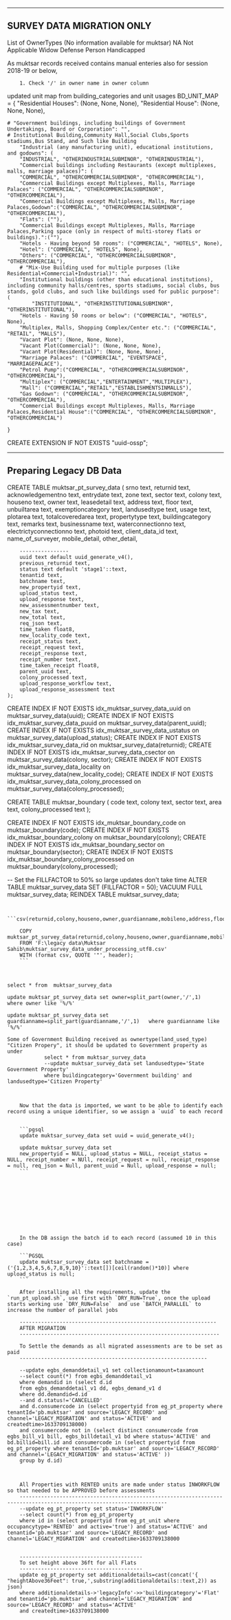 ------------------------------
SURVEY DATA MIGRATION ONLY
-----------------------------

	   
List of OwnerTypes (No information available for muktsar)
				NA
				Not Applicable
				Widow
				Defense Person
				Handicapped 

As muktsar records received contains manual enteries also for session 2018-19 or below, 
	
		1. Check '/' in owner name in owner column
		   
updated unit map from building_categories and unit usages
	BD_UNIT_MAP = {
		"Residential Houses": (None, None, None),
		"Residential House": (None, None, None),
		

	# "Government buildings, including buildings of Government Undertakings, Board or Corporation": "",
	# Institutional Building,Community Hall,Social Clubs,Sports stadiums,Bus Stand, and Such like Building
	    "Industrial (any manufacturing unit), educational institutions, and godowns": (
		"INDUSTRIAL", "OTHERINDUSTRIALSUBMINOR", "OTHERINDUSTRIAL"),
		"Commercial buildings including Restaurants (except multiplexes, malls, marriage palaces)": (
		"COMMERCIAL", "OTHERCOMMERCIALSUBMINOR", "OTHERCOMMERCIAL"),
    	"Commercial Buildings except Multiplexes, Malls, Marriage Palaces": ("COMMERCIAL", "OTHERCOMMERCIALSUBMINOR", "OTHERCOMMERCIAL"),
	    "Commercial Buildings except Multiplexes, Malls, Marriage Palaces,Godown":("COMMERCIAL", "OTHERCOMMERCIALSUBMINOR", "OTHERCOMMERCIAL"),
		"Flats": (""),
		"Commercial Buildings except Multiplexes, Malls, Marriage Palaces,Parking space (only in respect of multi-storey flats or buildings).":(""),
		"Hotels - Having beyond 50 rooms": ("COMMERCIAL", "HOTELS", None),
		"Hotel": ("COMMERCIAL", "HOTELS", None),
		"Others": ("COMMERCIAL", "OTHERCOMMERCIALSUBMINOR", "OTHERCOMMERCIAL"),
		# "Mix-Use Building used for multiple purposes (like Residential+Commercial+Industrial)": "",
		"Institutional buildings (other than educational institutions), including community halls/centres, sports stadiums, social clubs, bus stands, gold clubs, and such like buildings used for public purpose": (
			"INSTITUTIONAL", "OTHERINSTITUTIONALSUBMINOR", "OTHERINSTITUTIONAL"),
		"Hotels - Having 50 rooms or below": ("COMMERCIAL", "HOTELS", None),
		"Multiplex, Malls, Shopping Complex/Center etc.": ("COMMERCIAL", "RETAIL", "MALLS"),
		"Vacant Plot": (None, None, None),
		"Vacant Plot(Commercial)": (None, None, None),
		"Vacant Plot(Residential)": (None, None, None),
		"Marriage Palaces": ("COMMERCIAL", "EVENTSPACE", "MARRIAGEPALACE"),
		"Petrol Pump":("COMMERCIAL", "OTHERCOMMERCIALSUBMINOR", "OTHERCOMMERCIAL"),
		"Multiplex": ("COMMERCIAL","ENTERTAINMENT","MULTIPLEX"),
		"Mall": ("COMMERCIAL","RETAIL","ESTABLISHMENTSINMALLS"),
		"Gas Godown": ("COMMERCIAL", "OTHERCOMMERCIALSUBMINOR", "OTHERCOMMERCIAL"),
		"Commercial Buildings except Multiplexes, Malls, Marriage Palaces,Residential House":("COMMERCIAL", "OTHERCOMMERCIALSUBMINOR", "OTHERCOMMERCIAL")
		
	}

CREATE EXTENSION IF NOT EXISTS "uuid-ossp";


------------------------------------------------
Preparing Legacy DB Data
------------------------------------------------
CREATE TABLE muktsar_pt_survey_data (
		srno text,
		returnid text,
		acknowledgementno text,
		entrydate text,
		zone text,
		sector text,
		colony text,
		houseno text,
		owner text,
		leasedetail text,
		address text,
		floor text,
		unbuiltarea text,
		exemptioncategory text,
		landusedtype text,
		usage text,
		plotarea text,
		totalcoveredarea text,
		propertytype text,
		buildingcategory text,
		remarks text,
		businessname text,
		waterconnectionno text,
		electrictyconnectionno text,
		photoid text,
		client_data_id text,
		name_of_surveyer,
		mobile_detail,
		other_detail,
		
			
		----------------
		uuid text default uuid_generate_v4(),
		previous_returnid text,
		status text default 'stage1'::text,
		tenantid text,
		batchname text,
		new_propertyid text,
		upload_status text,
		upload_response text,
		new_assessmentnumber text,
		new_tax text,
		new_total text,
		req_json text,
		time_taken float8,
		new_locality_code text,
		receipt_status text,
		receipt_request text,
		receipt_response text,
		receipt_number text,
		time_taken_receipt float8,
		parent_uuid text,
		colony_processed text,
		upload_response_workflow text,
		upload_response_assessment text
	);

CREATE INDEX IF NOT EXISTS idx_muktsar_survey_data_uuid on muktsar_survey_data(uuid);
CREATE INDEX IF NOT EXISTS idx_muktsar_survey_data_puuid on muktsar_survey_data(parent_uuid);
CREATE INDEX IF NOT EXISTS idx_muktsar_survey_data_ustatus on muktsar_survey_data(upload_status);
CREATE INDEX IF NOT EXISTS idx_muktsar_survey_data_rid on muktsar_survey_data(returnid);
CREATE INDEX IF NOT EXISTS idx_muktsar_survey_data_csector on muktsar_survey_data(colony, sector);
CREATE INDEX IF NOT EXISTS idx_muktsar_survey_data_locality on muktsar_survey_data(new_locality_code);
CREATE INDEX IF NOT EXISTS idx_muktsar_survey_data_colony_processed on muktsar_survey_data(colony_processed);

CREATE TABLE muktsar_boundary (
		code text,
		colony text,
		sector text,
		area text,
		colony_processed text
	);

CREATE INDEX IF NOT EXISTS idx_muktsar_boundary_code on muktsar_boundary(code);
CREATE INDEX IF NOT EXISTS idx_muktsar_boundary_colony on muktsar_boundary(colony);
CREATE INDEX IF NOT EXISTS idx_muktsar_boundary_sector on muktsar_boundary(sector);
CREATE INDEX IF NOT EXISTS idx_muktsar_boundary_colony_processed on muktsar_boundary(colony_processed);

-- Set the FILLFACTOR to 50% so large updates don't take time
	ALTER TABLE muktsar_survey_data SET (FILLFACTOR = 50);
	VACUUM FULL muktsar_survey_data;
	REINDEX TABLE muktsar_survey_data;
```


```csv(returnid,colony,houseno,owner,guardianname,mobileno,address,floor,landusedtype,usage,plotarea,totalcoveredarea,occupancy,propertytype,buildingcategory,new_locality_code,businessname)

```


```pgsql
	COPY muktsar_pt_survey_data(returnid,colony,houseno,owner,guardianname,mobileno,address,floor,landusedtype,usage,plotarea,totalcoveredarea,occupancy,propertytype,buildingcategory,new_locality_code,businessname)		
	FROM 'F:\legacy data\Muktsar Sahib\muktsar_survey_data_under_processing_utf8.csv'
	WITH (format csv, QUOTE '"', header);
	```



select * from  muktsar_survey_data

update muktsar_pt_survey_data set owner=split_part(owner,'/',1)   where owner like '%/%'

update muktsar_pt_survey_data set guardianname=split_part(guardianname,'/',1)   where guardianname like '%/%'

Some of Government Building received as ownertype(land_used_type) "Citizen Propery", it should be updated to Government property as under
			select * from muktsar_survey_data 
			--update muktsar_survey_data set landusedtype='State Government Property' 
			where buildingcategory='Government building' and landusedtype='Citizen Property'
		   


	Now that the data is imported, we want to be able to identify each record using a unique identifier, so we assign a `uuid` to each record


	```pgsql
	update muktsar_survey_data set uuid = uuid_generate_v4();

	update muktsar_survey_data set 
	new_propertyid = NULL, upload_status = NULL, receipt_status = NULL, receipt_number = NUll, receipt_request = null, receipt_response = null, req_json = Null, parent_uuid = Null, upload_response = null;
	```










	In the DB assign the batch id to each record (assumed 10 in this case)

	```PGSQL
	update muktsar_survey_data set batchname =('{1,2,3,4,5,6,7,8,9,10}'::text[])[ceil(random()*10)] where upload_status is null;
	```

	After installing all the requirements, update the `run_pt_upload.sh`, use first with `DRY_RUN=True`, once the upload starts working use `DRY_RUN=False`  and use `BATCH_PARALLEL` to increase the number of parallel jobs 

	----------------------------------------------------------------
	AFTER MIGRATION
	-----------------------------------------------------------------

	To Settle the demands as all migrated assessments are to be set as paid
	-------------------------------------------------------------

	--update egbs_demanddetail_v1 set collectionamount=taxamount 
	--select count(*) from egbs_demanddetail_v1
	where demandid in (select d.id
	from egbs_demanddetail_v1 dd, egbs_demand_v1 d
	where dd.demandid=d.id
	--and d.status!='CANCELLED'
	and d.consumercode in (select propertyid from eg_pt_property where tenantId='pb.muktsar' and source='LEGACY_RECORD' and channel='LEGACY_MIGRATION' and status='ACTIVE' and createdtime>1633709138000)
	and consumercode not in (select distinct consumercode from egbs_bill_v1 bill, egbs_billdetail_v1 bd where status='ACTIVE' and bd.billid=bill.id and consumercode in (select propertyid from eg_pt_property where tenantId='pb.muktsar' and source='LEGACY_RECORD' and channel='LEGACY_MIGRATION' and status='ACTIVE' ))
	group by d.id)



	All Properties with RENTED units are made under status INWORKFLOW so that needed to be APPROVED before assessments
	---------------------------------------------------------------------------------------------------------------------- 
	--update eg_pt_property set status='INWORKFLOW' 
	--select count(*) from eg_pt_property
	where id in (select propertyid from eg_pt_unit where occupancytype='RENTED' and active='true') and status='ACTIVE' and tenantid='pb.muktsar' and source='LEGACY_RECORD' and channel='LEGACY_MIGRATION' and createdtime>1633709138000  


	----------------------------------------
	To set height above 36ft for all Flats
	----------------------------------------
	update eg_pt_property set additionaldetails=cast(concat('{ "heightAbove36Feet": true,',substring(additionaldetails::text,2)) as json)
	where additionaldetails->'legacyInfo'->>'buildingcategory'='Flat' and tenantid='pb.muktsar' and channel='LEGACY_MIGRATION' and source='LEGACY_RECORD' and status='ACTIVE' 
	and createdtime>1633709138000  